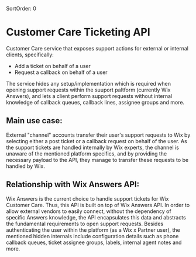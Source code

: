 SortOrder: 0
# Customer Care Ticketing API

Customer Care service that exposes support actions for external or internal clients, specifically:
- Add a ticket on behalf of a user
- Request a callback on behalf of a user

The service hides any setup/implementation which is required when opening support requests within the suuport paltform (currently Wix Answers), and lets a client perform support requests without internal knowledge of callback queues, callback lines, assignee groups and more.

## Main use case:
External "channel" accounts transfer their user's support requests to Wix by selecting either a post ticket or a callback request on behalf of the user.
As the support tickets are handled internally by Wix experts, the channel is unaware of the mentioned platform specifics, and by providing the necessary payload to the API, they manage to transfer these requests to be handled by Wix.

## Relationship with Wix Answers API:
Wix Answers is the current choice to handle support tickets for Wix Customer Care. Thus, this API is built on top of Wix Answers API. In order to allow external vendors to easily connect, without the dependency of specific Answers knowledge, the API encapsulates this data and abstracts the fundamental requirements to open support requests. Besides authenticating the user within the platform (as a Wix x Partner user), the mentioned hidden internals include configuration details such as phone callback queues, ticket assignee groups, labels, internal agent notes and more.
